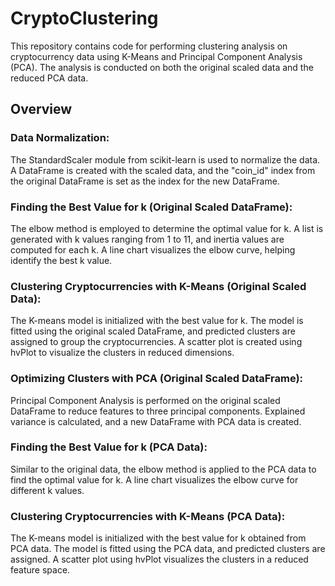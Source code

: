 # CryptoClustering

This repository contains code for performing clustering analysis on cryptocurrency data using K-Means and Principal Component Analysis (PCA). The analysis is conducted on both the original scaled data and the reduced PCA data.

## Overview
### Data Normalization:
The StandardScaler module from scikit-learn is used to normalize the data. A DataFrame is created with the scaled data, and the "coin_id" index from the original DataFrame is set as the index for the new DataFrame.

### Finding the Best Value for k (Original Scaled DataFrame): 
The elbow method is employed to determine the optimal value for k. A list is generated with k values ranging from 1 to 11, and inertia values are computed for each k. A line chart visualizes the elbow curve, helping identify the best k value.

### Clustering Cryptocurrencies with K-Means (Original Scaled Data): 
The K-means model is initialized with the best value for k. The model is fitted using the original scaled DataFrame, and predicted clusters are assigned to group the cryptocurrencies. A scatter plot is created using hvPlot to visualize the clusters in reduced dimensions.

### Optimizing Clusters with PCA (Original Scaled DataFrame): 
Principal Component Analysis is performed on the original scaled DataFrame to reduce features to three principal components. Explained variance is calculated, and a new DataFrame with PCA data is created.

### Finding the Best Value for k (PCA Data): 
Similar to the original data, the elbow method is applied to the PCA data to find the optimal value for k. A line chart visualizes the elbow curve for different k values.

### Clustering Cryptocurrencies with K-Means (PCA Data): 
The K-means model is initialized with the best value for k obtained from PCA data. The model is fitted using the PCA data, and predicted clusters are assigned. A scatter plot using hvPlot visualizes the clusters in a reduced feature space.
